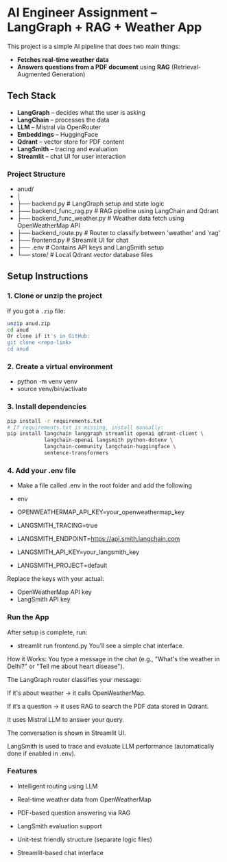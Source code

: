 # AI Engineer Assignment – LangGraph + RAG + Weather App

This project is a simple AI pipeline that does two main things:

-  **Fetches real-time weather data**
-  **Answers questions from a PDF document** using **RAG** (Retrieval-Augmented Generation)

##  Tech Stack

-  **LangGraph** – decides what the user is asking
-  **LangChain** – processes the data
-  **LLM** – Mistral via OpenRouter
-  **Embeddings** – HuggingFace
-  **Qdrant** – vector store for PDF content
-  **LangSmith** – tracing and evaluation
-  **Streamlit** – chat UI for user interaction

###  Project Structure
-  anud/
-  │
-  ├── backend.py                # LangGraph setup and state logic
-  ├── backend_func_rag.py       # RAG pipeline using LangChain and Qdrant
-  ├── backend_func_weather.py   # Weather data fetch using OpenWeatherMap API
-  ├── backend_route.py          # Router to classify between 'weather' and 'rag'
-  ├── frontend.py               # Streamlit UI for chat
-  ├── .env                      # Contains API keys and LangSmith setup
-  └── store/                    # Local Qdrant vector database files

## Setup Instructions

### 1. Clone or unzip the project

If you got a `.zip` file:

```bash
unzip anud.zip
cd anud
Or clone if it's in GitHub:
git clone <repo-link>
cd anud
```

### 2. Create a virtual environment
-  python -m venv venv
-  source venv/bin/activate

### 3. Install dependencies
```bash
pip install -r requirements.txt
# If requirements.txt is missing, install manually:
pip install langchain langgraph streamlit openai qdrant-client \
            langchain-openai langsmith python-dotenv \
            langchain-community langchain-huggingface \
            sentence-transformers
```
### 4. Add your .env file
-  Make a file called .env in the root folder and add the following
-  env
-  OPENWEATHERMAP_API_KEY=your_openweathermap_key

-  LANGSMITH_TRACING=true
-  LANGSMITH_ENDPOINT=https://api.smith.langchain.com
-  LANGSMITH_API_KEY=your_langsmith_key
-  LANGSMITH_PROJECT=default

Replace the keys with your actual:
-  OpenWeatherMap API key
-  LangSmith API key

### Run the App
After setup is complete, run:
-  streamlit run frontend.py
You’ll see a simple chat interface.

How it Works:
You type a message in the chat (e.g., "What's the weather in Delhi?" or "Tell me about heart disease").

The LangGraph router classifies your message:

If it's about weather → it calls OpenWeatherMap.

If it’s a question → it uses RAG to search the PDF data stored in Qdrant.

It uses Mistral LLM to answer your query.

The conversation is shown in Streamlit UI.

LangSmith is used to trace and evaluate LLM performance (automatically done if enabled in .env).

### Features
- Intelligent routing using LLM

- Real-time weather data from OpenWeatherMap

- PDF-based question answering via RAG

- LangSmith evaluation support

- Unit-test friendly structure (separate logic files)

- Streamlit-based chat interface



